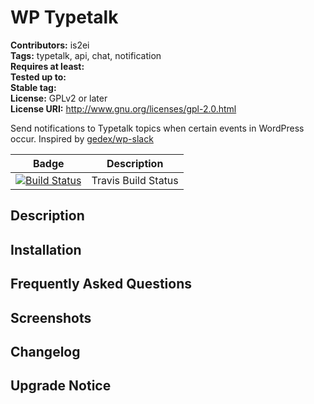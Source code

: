 WP Typetalk
=========

**Contributors:** is2ei  
**Tags:** typetalk, api, chat, notification  
**Requires at least:**  
**Tested up to:**  
**Stable tag:**  
**License:** GPLv2 or later  
**License URI:** http://www.gnu.org/licenses/gpl-2.0.html  

Send notifications to Typetalk topics when certain events in WordPress occur. Inspired by [gedex/wp-slack](https://github.com/gedex/wp-slack)

| Badge | Description |
| ------------- | ------------- |
| [![Build Status](https://travis-ci.org/is2ei/wp-typetalk.svg?branch=master&style=flat-square)][travis] | Travis Build Status |

[travis]: https://travis-ci.org/is2ei/wp-typetalk

## Description ##

## Installation ##

## Frequently Asked Questions ##

## Screenshots ##

## Changelog ##

## Upgrade Notice ##


